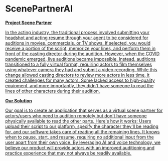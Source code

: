 # ScenePartnerAI

<u>**Project Scene Partner**<u>

In the acting industry, the traditional process involved submitting your headshot and acting resume through your agent to be considered for auditions in movies, commercials, or TV shows. If selected, you would receive a portion of the script, memorize your lines, and perform them in front of the casting director during the audition. However, when the COVID pandemic emerged, live auditions became impossible. Instead, auditions transitioned to a fully virtual format, requiring actors to film themselves using whatever camera they had and submit a video recording. While this change allowed casting directors to review more actors in less time, it created challenges for many actors. Some lacked access to high-quality equipment, and more importantly, they didn't have someone to read the lines of other characters during their audition.

<u>**Our Solution**<u>

Our goal is to create an application that serves as a virtual scene partner for actors/users who need to audition remotely but don't have someone physically available to read the other parts. Here's how it works: Users upload their script to our platform, specify the character they'll be reading for, and our software takes care of reading all the remaining lines. It knows when to pause, start, and resume, requiring no additional input from the user apart from their own voice. By leveraging AI and voice technology, we believe our product will provide actors with an improved auditioning and practice experience that may not always be readily available.
